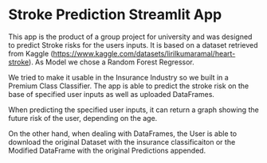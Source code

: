 # Stroke Prediction Streamlit App
This app is the product of a group project for university and was designed to predict Stroke risks for the users inputs.
It is based on a dataset retrieved from Kaggle (https://www.kaggle.com/datasets/lirilkumaramal/heart-stroke).
As Model we chose a Random Forest Regressor.

We tried to make it usable in the Insurance Industry so we built in a Premium Class Classifier.
The app is able to predict the stroke risk on the base of specified user inputs as well as uploaded DataFrames.

When predicting the specified user inputs, it can return a graph showing the future risk of the user, depending on the age.

On the other hand, when dealing with DataFrames, the User is able to download the original Dataset with the insurance classificaiton or the Modified DataFrame with the original Predictions appended.


